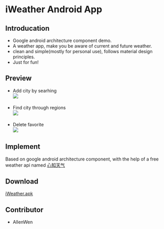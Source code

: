# iWeather Android App
## Introducation 
* Google android architecture component demo.<br>
* A weather app, make you be aware of current and future weather.<br>
* clean and simple(mostly for personal use), follows material design principles.<br>
* Just for fun!
## Preview
* Add city by searhing<br>
![](https://github.com/AllenWen/iWeather/blob/master/images/20171118_134919.gif)<br><br>
* Find city through regions<br>
![](https://github.com/AllenWen/iWeather/blob/master/images/20171118_135032.gif)<br><br>
* Delete favorite<br>
![](https://github.com/AllenWen/iWeather/blob/master/images/20171118_135146.gif)<br>
## Implement
Based on google android architecture component, with the help of a free weather api named [心知天气](https://www.seniverse.com/)
## Download
[iWeather.apk](https://github.com/AllenWen/iWeather/blob/master/iWeather.apk)
## Contributor
* AllenWen
